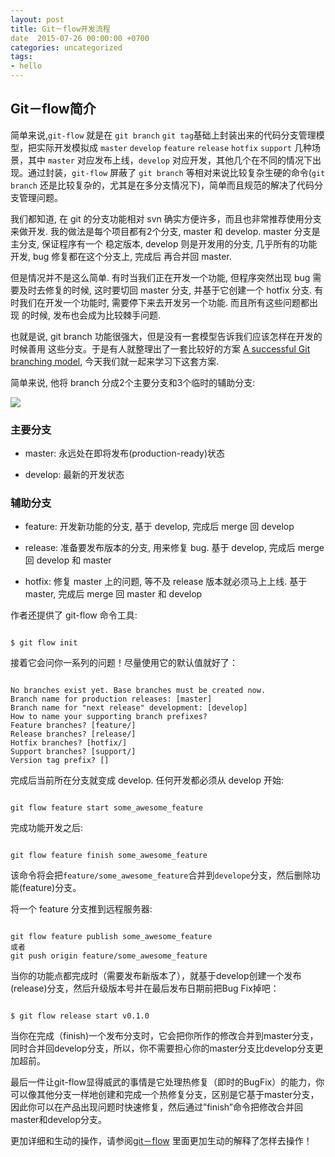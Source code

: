 ```yaml
---
layout: post
title: Git－flow开发流程
date  2015-07-26 00:00:00 +0700
categories: uncategorized
tags:
- hello
---
```


## Git－flow简介

 简单来说,`git-flow` 就是在 `git branch` `git tag`基础上封装出来的代码分支管理模型，把实际开发模拟成 `master` `develop` `feature` `release` `hotfix` `support` 几种场景，其中 `master` 对应发布上线，`develop` 对应开发，其他几个在不同的情况下出现。通过封装，`git-flow` 屏蔽了 `git branch` 等相对来说比较复杂生硬的命令(`git branch` 还是比较复杂的，尤其是在多分支情况下)，简单而且规范的解决了代码分支管理问题。


我们都知道, 在 git 的分支功能相对 svn 确实方便许多，而且也非常推荐使用分支来做开发. 我的做法是每个项目都有2个分支, master 和 develop. master 分支是主分支, 保证程序有一个 稳定版本, develop 则是开发用的分支, 几乎所有的功能开发, bug 修复都在这个分支上, 完成后 再合并回 master.

但是情况并不是这么简单. 有时当我们正在开发一个功能, 但程序突然出现 bug 需要及时去修复的时候, 这时要切回 master 分支, 并基于它创建一个 hotfix 分支. 有时我们在开发一个功能时, 需要停下来去开发另一个功能. 而且所有这些问题都出现 的时候, 发布也会成为比较棘手问题.

也就是说, git branch 功能很强大，但是没有一套模型告诉我们应该怎样在开发的时候善用 这些分支。于是有人就整理出了一套比较好的方案 [A successful Git branching model](http://nvie.com/posts/a-successful-git-branching-model/), 今天我们就一起来学习下这套方案.

简单来说, 他将 branch 分成2个主要分支和3个临时的辅助分支:

![](http://stormzhang.com/image/gitflow.png)

### 主要分支
- master: 永远处在即将发布(production-ready)状态

- develop: 最新的开发状态

### 辅助分支
- feature: 开发新功能的分支, 基于 develop, 完成后 merge 回 develop

- release: 准备要发布版本的分支, 用来修复 bug. 基于 develop, 完成后 merge 回 develop 和 master

- hotfix: 修复 master 上的问题, 等不及 release 版本就必须马上上线. 基于 master, 完成后 merge 回 master 和 develop

作者还提供了 git-flow 命令工具:

```

$ git flow init

```

接着它会问你一系列的问题！尽量使用它的默认值就好了：

```

No branches exist yet. Base branches must be created now.
Branch name for production releases: [master]
Branch name for "next release" development: [develop]
How to name your supporting branch prefixes?
Feature branches? [feature/]
Release branches? [release/]
Hotfix branches? [hotfix/]
Support branches? [support/]
Version tag prefix? []

```

完成后当前所在分支就变成 develop. 任何开发都必须从 develop 开始:

```

git flow feature start some_awesome_feature

```
完成功能开发之后:

```

git flow feature finish some_awesome_feature

```

该命令将会把`feature/some_awesome_feature`合并到`develope`分支，然后删除功能(feature)分支。

将一个 feature 分支推到远程服务器:

```

git flow feature publish some_awesome_feature
或者
git push origin feature/some_awesome_feature

```

当你的功能点都完成时（需要发布新版本了），就基于develop创建一个发布(release)分支，然后升级版本号并在最后发布日期前把Bug Fix掉吧：

```

$ git flow release start v0.1.0

```

当你在完成（finish)一个发布分支时，它会把你所作的修改合并到master分支，同时合并回develop分支，所以，你不需要担心你的master分支比develop分支更加超前。

最后一件让git-flow显得威武的事情是它处理热修复（即时的BugFix）的能力，你可以像其他分支一样地创建和完成一个热修复分支，区别是它基于master分支，因此你可以在产品出现问题时快速修复，然后通过”finish”命令把修改合并回master和develop分支。

更加详细和生动的操作，请参阅[git－flow](http://danielkummer.github.io/git-flow-cheatsheet/index.zh_CN.html) 里面更加生动的解释了怎样去操作！
